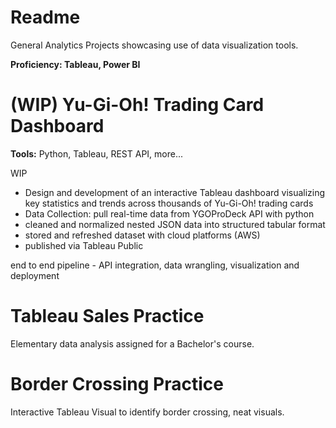 # Readme
General Analytics Projects showcasing use of data visualization tools.

**Proficiency: Tableau, Power BI**

# (WIP) Yu-Gi-Oh! Trading Card Dashboard

**Tools:** Python, Tableau, REST API, more...

WIP
* Design and development of an interactive Tableau dashboard visualizing key statistics and trends across thousands of Yu-Gi-Oh! trading cards
* Data Collection: pull real-time data from YGOProDeck API with python
* cleaned and normalized nested JSON data into structured tabular format
* stored and refreshed dataset with cloud platforms (AWS)
* published via Tableau Public

end to end pipeline - API integration, data wrangling, visualization and deployment

# Tableau Sales Practice

Elementary data analysis assigned for a Bachelor's course.

# Border Crossing Practice

Interactive Tableau Visual to identify border crossing, neat visuals.

